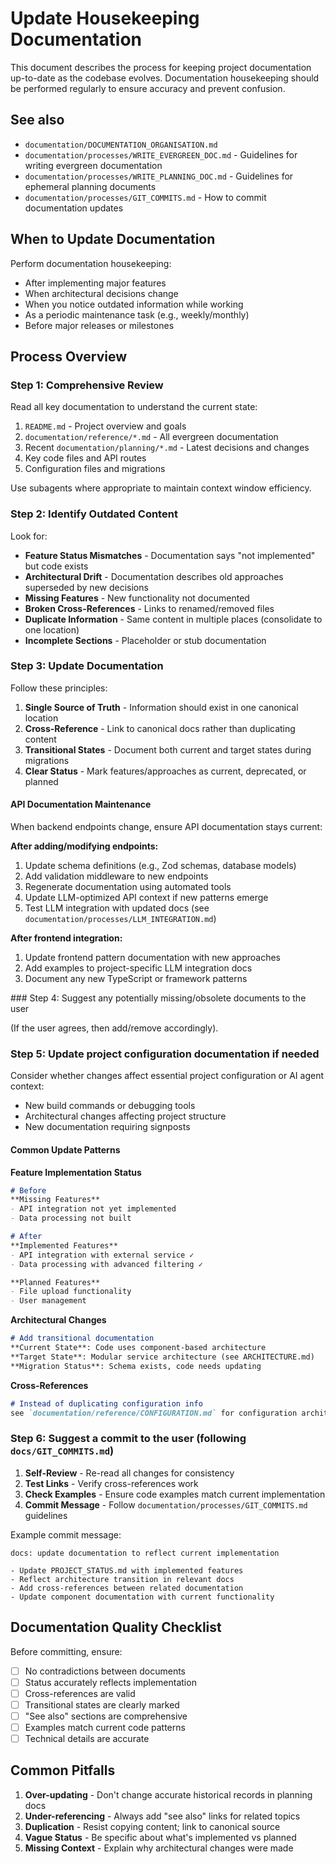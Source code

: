 # Update Housekeeping Documentation

This document describes the process for keeping project documentation up-to-date as the codebase evolves. Documentation housekeeping should be performed regularly to ensure accuracy and prevent confusion.

## See also

- `documentation/DOCUMENTATION_ORGANISATION.md`
- `documentation/processes/WRITE_EVERGREEN_DOC.md` - Guidelines for writing evergreen documentation
- `documentation/processes/WRITE_PLANNING_DOC.md` - Guidelines for ephemeral planning documents
- `documentation/processes/GIT_COMMITS.md` - How to commit documentation updates

## When to Update Documentation

Perform documentation housekeeping:
- After implementing major features
- When architectural decisions change
- When you notice outdated information while working
- As a periodic maintenance task (e.g., weekly/monthly)
- Before major releases or milestones

## Process Overview

### Step 1: Comprehensive Review

Read all key documentation to understand the current state:
1. `README.md` - Project overview and goals
2. `documentation/reference/*.md` - All evergreen documentation
3. Recent `documentation/planning/*.md` - Latest decisions and changes
4. Key code files and API routes
5. Configuration files and migrations

Use subagents where appropriate to maintain context window efficiency.

### Step 2: Identify Outdated Content

Look for:
- **Feature Status Mismatches** - Documentation says "not implemented" but code exists
- **Architectural Drift** - Documentation describes old approaches superseded by new decisions
- **Missing Features** - New functionality not documented
- **Broken Cross-References** - Links to renamed/removed files
- **Duplicate Information** - Same content in multiple places (consolidate to one location)
- **Incomplete Sections** - Placeholder or stub documentation

### Step 3: Update Documentation

Follow these principles:
1. **Single Source of Truth** - Information should exist in one canonical location
2. **Cross-Reference** - Link to canonical docs rather than duplicating content
3. **Transitional States** - Document both current and target states during migrations
4. **Clear Status** - Mark features/approaches as current, deprecated, or planned

#### API Documentation Maintenance

When backend endpoints change, ensure API documentation stays current:

**After adding/modifying endpoints:**
1. Update schema definitions (e.g., Zod schemas, database models)
2. Add validation middleware to new endpoints  
3. Regenerate documentation using automated tools
4. Update LLM-optimized API context if new patterns emerge
5. Test LLM integration with updated docs (see `documentation/processes/LLM_INTEGRATION.md`)

**After frontend integration:**
1. Update frontend pattern documentation with new approaches
2. Add examples to project-specific LLM integration docs
3. Document any new TypeScript or framework patterns

### Step 4: Suggest any potentially missing/obsolete documents to the user

(If the user agrees, then add/remove accordingly).

### Step 5: Update project configuration documentation if needed

Consider whether changes affect essential project configuration or AI agent context:
- New build commands or debugging tools
- Architectural changes affecting project structure
- New documentation requiring signposts

#### Common Update Patterns

**Feature Implementation Status**
```markdown
# Before
**Missing Features**
- API integration not yet implemented
- Data processing not built

# After  
**Implemented Features**
- API integration with external service ✓
- Data processing with advanced filtering ✓

**Planned Features**
- File upload functionality
- User management
```

**Architectural Changes**
```markdown
# Add transitional documentation
**Current State**: Code uses component-based architecture
**Target State**: Modular service architecture (see ARCHITECTURE.md)
**Migration Status**: Schema exists, code needs updating
```

**Cross-References**
```markdown
# Instead of duplicating configuration info
see `documentation/reference/CONFIGURATION.md` for configuration architecture
```

### Step 6: Suggest a commit to the user (following `docs/GIT_COMMITS.md`)

1. **Self-Review** - Re-read all changes for consistency
2. **Test Links** - Verify cross-references work
3. **Check Examples** - Ensure code examples match current implementation
4. **Commit Message** - Follow `documentation/processes/GIT_COMMITS.md` guidelines

Example commit message:
```
docs: update documentation to reflect current implementation

- Update PROJECT_STATUS.md with implemented features
- Reflect architecture transition in relevant docs
- Add cross-references between related documentation
- Update component documentation with current functionality
```

## Documentation Quality Checklist

Before committing, ensure:
- [ ] No contradictions between documents
- [ ] Status accurately reflects implementation
- [ ] Cross-references are valid
- [ ] Transitional states are clearly marked
- [ ] "See also" sections are comprehensive
- [ ] Examples match current code patterns
- [ ] Technical details are accurate

## Common Pitfalls

1. **Over-updating** - Don't change accurate historical records in planning docs
2. **Under-referencing** - Always add "see also" links for related topics
3. **Duplication** - Resist copying content; link to canonical source
4. **Vague Status** - Be specific about what's implemented vs planned
5. **Missing Context** - Explain why architectural changes were made
